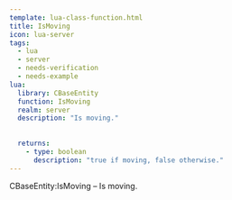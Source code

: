 ```yaml
---
template: lua-class-function.html
title: IsMoving
icon: lua-server
tags:
  - lua
  - server
  - needs-verification
  - needs-example
lua:
  library: CBaseEntity
  function: IsMoving
  realm: server
  description: "Is moving."
  
  
  returns:
    - type: boolean
      description: "true if moving, false otherwise."
---
```


<div class="lua__search__keywords">
CBaseEntity:IsMoving &#x2013; Is moving.
</div>
